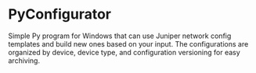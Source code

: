 # PyConfigurator
Simple Py program for Windows that can use Juniper network config templates and build new ones based on your input. The configurations are organized by device, device type, and configuration versioning for easy archiving.
